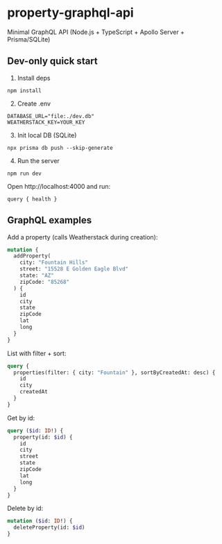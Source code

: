 # property-graphql-api

Minimal GraphQL API (Node.js + TypeScript + Apollo Server + Prisma/SQLite)

## Dev-only quick start

1. Install deps

```
npm install
```

2. Create .env

```
DATABASE_URL="file:./dev.db"
WEATHERSTACK_KEY=YOUR_KEY
```

3. Init local DB (SQLite)

```
npx prisma db push --skip-generate
```

4. Run the server

```
npm run dev
```

Open http://localhost:4000 and run:

```
query { health }
```

## GraphQL examples

Add a property (calls Weatherstack during creation):

```graphql
mutation {
  addProperty(
    city: "Fountain Hills"
    street: "15528 E Golden Eagle Blvd"
    state: "AZ"
    zipCode: "85268"
  ) {
    id
    city
    state
    zipCode
    lat
    long
  }
}
```

List with filter + sort:

```graphql
query {
  properties(filter: { city: "Fountain" }, sortByCreatedAt: desc) {
    id
    city
    createdAt
  }
}
```

Get by id:

```graphql
query ($id: ID!) {
  property(id: $id) {
    id
    city
    street
    state
    zipCode
    lat
    long
  }
}
```

Delete by id:

```graphql
mutation ($id: ID!) {
  deleteProperty(id: $id)
}
```
